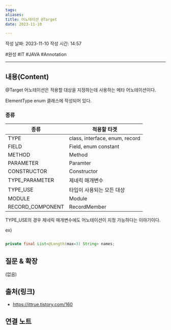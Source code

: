 ```yaml
---
tags: 
aliases:
title: 어노테이션 @Target
date: 2023-11-10

---
```

작성 날짜: 2023-11-10
작성 시간: 14:57

#완성  #IT #JAVA #Annotation

----
## 내용(Content)

@Target 어노테이션은 적용할 대상을 지정하는데 사용하는 메타 어노테이션이다. 

ElementType enum 클래스에 작성되어 있다.

### 종류


| 종류             | 적용할 타겟                    |
| ---------------- | ------------------------------ |
| TYPE             | class, interface, enum, record |
| FIELD            | Field, enum constant           |
| METHOD           | Method                         |
| PARAMETER        | Paramter                       |
| CONSTRUCTOR      | Constructor                    |
| TYPE_PARAMETER   | 제네릭 매개변수                |
| TYPE_USE         | 타입이 사용되는 모든 대상      |
| MODULE           | Module                         |
| RECORD_COMPONENT | RecordMember                   |

TYPE_USE의 경우 제네릭 매개변수에도 어노테이션이 지정 가능하다는 이야기이다.

ex)
```java

private final List<@Length(max=3) String> names;
```


## 질문 & 확장

(없음)

## 출처(링크)
- https://ittrue.tistory.com/160

## 연결 노트










